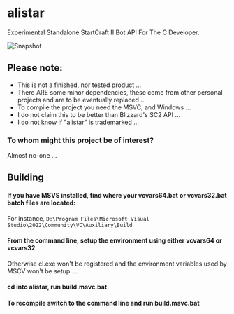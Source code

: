 # alistar
Experimental Standalone StartCraft II Bot API For The C Developer.

![Snapshot](media\alister_0.1.PNG)

## Please note:
- This is not a finished, nor tested product ...
- There ARE some minor dependencies, these come from other personal projects and are to be eventually replaced ...
- To compile the project you need the MSVC, and Windows ...
- I do not claim this to be better than Blizzard's SC2 API ...
- I do not know if "alistar" is trademarked ...
### To whom might this project be of interest?
Almost no-one ...
## Building
#### If you have MSVS installed, find where your vcvars64.bat or vcvars32.bat batch files are located:
For instance, ```D:\Program Files\Microsoft Visual Studio\2022\Community\VC\Auxiliary\Build```
#### From the command line, setup the environment using either vcvars64 or vcvars32
Otherwise cl.exe won't be registered and the environment variables used by MSCV won't be setup ...
#### cd into alistar, run build.msvc.bat
#### To recompile switch to the command line and run build.msvc.bat